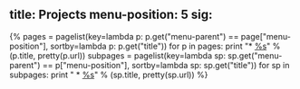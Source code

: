 title: Projects
menu-position: 5
sig:
---

{%
pages = pagelist(key=lambda p: p.get("menu-parent") == page["menu-position"], sortby=lambda p: p.get("title"))
for p in pages:
	print "*   [%s](%s)" % (p.title, pretty(p.url))
	subpages = pagelist(key=lambda sp: sp.get("menu-parent") == p["menu-position"], sortby=lambda sp: sp.get("title"))
	for sp in subpages:
		print "    *   [%s](%s)" % (sp.title, pretty(sp.url))
%}
